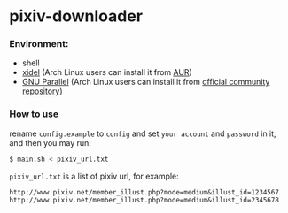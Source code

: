 # pixiv-downloader

### Environment:

 * shell
 * [xidel](http://videlibri.sourceforge.net/xidel.html) (Arch Linux users can install it from [AUR](https://aur.archlinux.org/packages/xidel/))
 * [GNU Parallel](https://www.gnu.org/software/parallel/) (Arch Linux users can install it from [official community repository](https://www.archlinux.org/packages/community/any/parallel/))

### How to use

rename `config.example` to `config` and set `your account` and `password` in it, and then you may run:
``` bash
$ main.sh < pixiv_url.txt
```

`pixiv_url.txt` is a list of pixiv url, for example:
```
http://www.pixiv.net/member_illust.php?mode=medium&illust_id=1234567
http://www.pixiv.net/member_illust.php?mode=medium&illust_id=2345678
```
